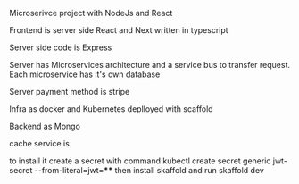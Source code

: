 Microserivce project with NodeJs and React

Frontend is server side React and Next written in typescript

Server side code is Express

Server has Microservices architecture and a service bus to transfer request. Each microservice has it's own database

Server payment method is stripe

Infra as docker and Kubernetes deplloyed with scaffold

Backend as Mongo

cache service is

to install it create a secret with command kubectl create secret generic jwt-secret --from-literal=jwt=**\*\***
then install skaffold and run skaffold dev
